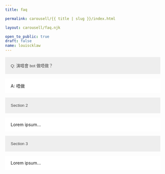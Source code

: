 ```yaml
---
title: faq

permalink: carousell/{{ title | slug }}/index.html

layout: carousell/faq.njk

open_to_public: true
draft: false
name: louiscklaw
---
```


<button class="accordion">Q: 演唱會 bot 做唔做？</button>

<div class="panel">
  <p>A: 唔做</p>
</div>

<button class="accordion">Section 2</button>

<div class="panel">
  <p>Lorem ipsum...</p>
</div>

<button class="accordion">Section 3</button>

<div class="panel">
  <p>Lorem ipsum...</p>
</div>

<style>
/* Style the buttons that are used to open and close the accordion panel */
.accordion {
  background-color: #eee;
  color: #444;
  cursor: pointer;
  padding: 18px;
  width: 100%;
  text-align: left;
  border: none;
  outline: none;
  transition: 0.4s;
}

/* Add a background color to the button if it is clicked on (add the .active class with JS), and when you move the mouse over it (hover) */
.active, .accordion:hover {
  background-color: #ccc;
}

/* Style the accordion panel. Note: hidden by default */
.panel {
  padding: 0 18px;
  background-color: white;
  overflow: hidden;
}
</style>

